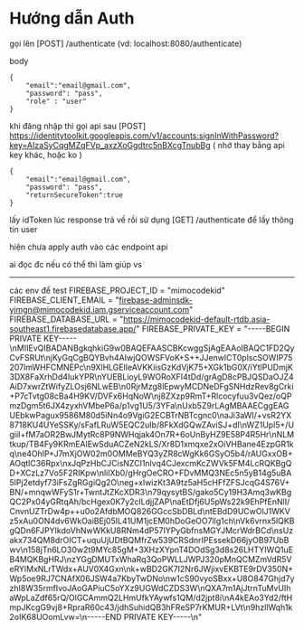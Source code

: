 # Hướng dẫn Auth


gọi lên [POST] /authenticate (vd: localhost:8080/authenticate)

body

>
    {
        "email":"email@gmail.com",
        "password": "pass",
        "role" : "user"
    }


khi đăng nhập thì gọi api sau [POST]
https://identitytoolkit.googleapis.com/v1/accounts:signInWithPassword?key=AIzaSyCqgMZqFVp_axzXoGgdtrc5nBXcgTnubBg ( nhớ thay bằng api key khác, hoặc ko )

>
    {
        "email":"email@gmail.com",
        "password": "pass",
        "returnSecureToken":true
    }

lấy idToken lúc response trả về rồi sử dụng [GET] /authenticate để lấy thông tin user

hiện chưa apply auth vào các endpoint api

ai đọc đc nếu có thể thì làm giúp vs



--------------------
các env để test
FIREBASE_PROJECT_ID = "mimocodekid"
FIREBASE_CLIENT_EMAIL = "firebase-adminsdk-yjmgn@mimocodekid.iam.gserviceaccount.com"
FIREBASE_DATABASE_URL = "https://mimocodekid-default-rtdb.asia-southeast1.firebasedatabase.app/"
FIREBASE_PRIVATE_KEY = "-----BEGIN PRIVATE KEY-----\nMIIEvQIBADANBgkqhkiG9w0BAQEFAASCBKcwggSjAgEAAoIBAQC1FD2QyCvFSRUt\njKyGqCgBQYBvh4AIwjQOWSFVoK+S++JJenwlCT0plscSOWIP75207lmWHFCMNEPc\n9XlHLGElIeAVKKiisGzKdVjK75+XGk1bG0X/iYtlPUDmjK3DX8FaXrhDd4IukYPR\nYUEBLioyL9WORoXFI4tDd/grAgD8cPBJQSDaOJZ4AiD7xwrZtWifyZLOsj6NLwEB\n0RjrMzg8lEpwyMCDNeDFgSNHdzRev8gCrki+P7cTvtg08cBa4H9KV/DVFx6HqNoW\nj8ZXzp9RmT+Rlcocyfuu3vQez/oQPmzDgm5t6JX4zyxhVMbeP6a/p1vg1U5/3YFa\nUxb5Z9rLAgMBAAECggEAGUEbkwPagux9586M80d5iNn4o9VgiG2ECBTrNBTcgnc0\naJi3aWI/+vsR2YX8718KU4UYeSSKy/sFafLRuW5EQC2uIb/8FkXdGQwZAviSJ+dI\nWZ1Upl5+/UgiiI+fM7aOR2BwJMytRc8P9NWHqjak4On7R+6oUnByHZ9E58P4R5Hr\nNLMtkup/TB4Fy9KRmEAlEwSduACZeN2kLS/Xr8D1xmqxe2xOiVHBane4EzpGR1kq\ne4OhlP+J7mXjOW02m0OMMeBYQ3yZR8cWgKk6GSyO5b4/rAUGxxOB+AOqtlC36Rpx\nxJqPzHbCJCisNZCI1nlvq4CJexcmKcZWVk5FM4LcRQKBgQD+XCzLz7Vo5F2RIKpw\nlilXb0/gHrgOeCRO+FDvMMQ3NEc5n5yB14g5uBA5lPj2etdyf73iFsZgRGgiQg2O\neg+xlwizKt3A9tz5aH5cHFfZFSJcqG4S76V+BN/+mnqwWFyS1r+TwntJtZKcXDR3\n79qysytBS/gako5Cy19H3Amq3wKBgQC2Px04yGRtqAh/bcHgex0K7y2clLdjjZAP\naEtDfj6U5pWs22k9EhPfEnNlI/CnvnUZTrDw4p++u0o2AfdbMOQ826GGccSbDBLd\ntEBdD9UCwOlJ1WKVz5xAu0ON4dv6WkOaiBEj05IL41UM1jcEM0hDoGeOO7llg1ch\nVk6vrnx5lQKBgQDn6FJPYIkdoVhNwWKkU8RNm4dP57IYPyGbfnsMGYJMcrWdrBCd\nsUzakx734QM8drOICT+uquUjUDtBQMfrZw539CRSdnrIPEssekD66jyOB97UbBwv\n158jTn6LO30w2t9MYc85gM+3XHzXYpnT4DOdSg3d8s26LHTYIWQ1uEB4MQKBgHRJ\nzYGgDMUTxWhaRq3QoPWLLJWPJ320pMnQCMZmVdR5VeRYlMxNLrTWdx+AUV0X4Gxn\nk+wBD2GK7I2Nr6JWjixvEKBTE9rDV350N+Wp5oe9RJ7CNAfX06JSW4a7KbyTwDNo\nw1cS90vyoSBxx+U8O847Ghjd7yzhI8W35rmfIvoJAoGAPiuC5oYXz9UGWdCZDS3W\nQXA7m1AjJtrnTuMvUIhaWpLaZdf65rQ/OlGCAmmQ2LHmUfkYAywfs1QM/d2jpt8i\nA4kEAo3Yd2/ftHmpJKcgG9vj8+RpraR60c43/jdhSuhidQB3hFReSP7rKMUR+LVt\n9hzllWqh1k2oIK68UOomLvw=\n-----END PRIVATE KEY-----\n"